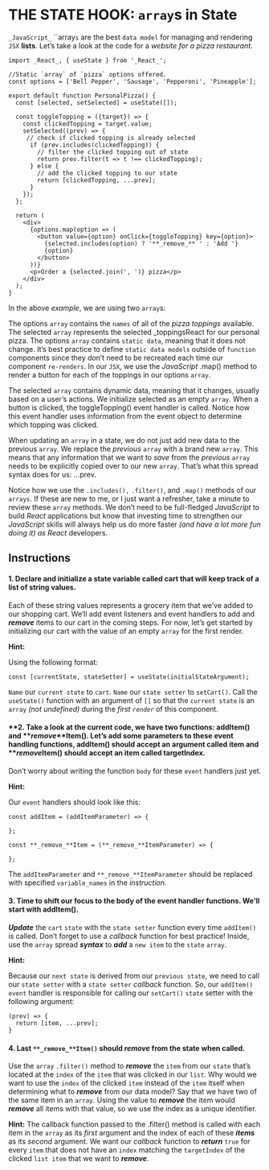 # THE STATE HOOK: `array`s in State

`_JavaScript_` ``array`s` are the best `data model` for managing and rendering `JSX` **lists**. Let’s take a look at the code for a _website for a pizza restaurant_.
```
import _React_, { useState } from '_React_';
 
//Static `array` of `pizza` options offered. 
const options = ['Bell Pepper', 'Sausage', 'Pepperoni', 'Pineapple'];
 
export default function PersonalPizza() {
  const [selected, setSelected] = useState([]);
 
  const toggleTopping = ({target}) => {
    const clickedTopping = target.value;
    setSelected((prev) => {
     // check if clicked topping is already selected
      if (prev.includes(clickedTopping)) {
        // filter the clicked topping out of state
        return prev.filter(t => t !== clickedTopping);
      } else {
        // add the clicked topping to our state
        return [clickedTopping, ...prev];
      }
    });
  };
 
  return (
    <div>
      {options.map(option => (
        <button value={option} onClick={toggleTopping} key={option}>
          {selected.includes(option) ? '**_remove_** ' : 'Add '}
          {option}
        </button>
      ))}
      <p>Order a {selected.join(', ')} pizza</p>
    </div>
  );
}
```
In the above _example_, we are using two `array`s:

The options `array` contains the `names` of all of the _pizza toppings_ available.
The selected `array` represents the selected _toppingsReact for our personal pizza.
The options `array` contains `static data`, meaning that it does not change. It’s best practice to define `static data models` outside of `function` components since they don’t need to be recreated each time our component `re-renders`. In our `JSX`, we use the _JavaScript_ .map() method to render a button for each of the toppings in our options `array`.

The selected `array` contains dynamic data, meaning that it changes, usually based on a user’s actions. We initialize selected as an empty `array`. When a button is clicked, the toggleTopping() event handler is called. Notice how this event handler uses information from the event object to determine which topping was clicked.

When updating an `array` in a state, we do not just add new data to the previous `array`. We replace the _previous_ `array` with a brand new `array`. This means that any information that we want to _save_ from the _previous_ `array` needs to be explicitly copied over to our new `array`. That’s what this spread syntax does for us: ...prev.

Notice how we use the `.includes(),` `.filter()`, and `.map()` methods of our `arrays`. If these are new to me, or I just want a refresher, take a minute to review these `array` methods. We don’t need to be full-fledged _JavaScript_ to build _React_ applications but know that investing time to strengthen our _JavaScript_ skills will always help us do more faster _(and have a lot more fun doing it)  as  React_ developers.


## Instructions

#### **1. Declare and initialize a state variable called cart that will keep track of a list of string values.**

Each of these string values represents a grocery item that we’ve added to our shopping cart. We’ll add event listeners and event handlers to add and **_remove_** items to our cart in the coming steps.
For now, let’s get started by initializing our cart with the value of an empty `array` for the first render.

**Hint:**

Using the following format:

```
const [currentState, stateSetter] = useState(initialStateArgument);
```
`Name` our `current state` to `cart`.
`Name` our `state setter` to `setCart()`.
Call the `useState()` function with an argument of `[]` so that the `current state` is an `array` _(not undefined)_ during the _first `render`_ of this component.

#### **2. Take a look at the current code, we have two functions: addItem() and **_remove_**Item(). Let’s add some parameters to these event handling functions, addItem() should accept an argument called item and **_remove_**Item() should accept an item called targetIndex.**


Don’t worry about writing the function `body` for these `event` handlers just yet.

**Hint:**

Our `event` handlers should look like this:

```
const addItem = (addItemParameter) => {
 
};
 
const **_remove_**Item = (**_remove_**ItemParameter) => {
 
};
```
The `addItemParameter` and `**_remove_**ItemParameter` should be replaced with specified `variable_names` in the _instruction_.

#### **3. Time to shift our focus to the body of the event handler functions. We’ll start with addItem().**


_**Update**_ the `cart` `state` with the `state setter` function every time `addItem()` is called. Don’t forget to use a _callback_ function for best practice! Inside, use the `array` spread **_syntax_** to **_add_** a `new item` to the `state` `array`.

**Hint:**

Because our `next state` is derived from our `previous state`, we need to call our `state setter` with a `state setter` _callback_ function.
So, our `addItem()` `event` handler is responsible for calling our `setCart()` `state` setter with the following argument:

```
(prev) => {
  return [item, ...prev];
}
```

#### **4. Last `**_remove_**Item()` should **_remove_** from the state when called.**

Use the `array` `.filter()` method to **_remove_** the `item` from our `state` that’s located at the `index` of the `item` that was clicked in our `list`.
Why would we want to use the `index` of the clicked `item` instead of the `item` itself when determining what to **_remove_** from our data model? Say that we have two of the same item in an `array`. Using the value to **_remove_** the item would **_remove_** all items with that value, so we use the index as a unique identifier.

**Hint:**
The callback function passed to the .filter() method is called with each item in the `array` as its _first_ argument and the index of each of these **_items_** as its _second_ argument. We want our _callback_ function to **_return_** `true` for every `item` that does not have an `index` matching the `targetIndex` of the clicked `list item` that we want to **_remove_**.